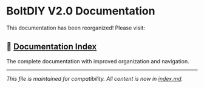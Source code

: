 # BoltDIY V2.0 Documentation

This documentation has been reorganized! Please visit:

## 📖 [Documentation Index](./index.md)

The complete documentation with improved organization and navigation.

---

*This file is maintained for compatibility. All content is now in [index.md](./index.md).*
